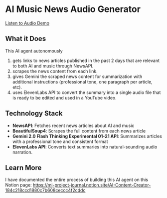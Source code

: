 # AI Music News Audio Generator

[Listen to Audio Demo](https://file.notion.so/f/f/02686ad4-1e38-4b1d-a1c7-c3057724c60e/bc6f3de5-1e7a-41d7-b920-ae5e6ad2680b/Spotify_is_expanding_its_AI_audiobook_narration_ca.mp3?table=block&id=1a2c218c-cd18-806c-b54b-df3e1cc4e18d&spaceId=02686ad4-1e38-4b1d-a1c7-c3057724c60e&expirationTimestamp=1740261600000&signature=D1hvsJjeHbmtW0kUKmG82bY2uXcKs6ft2mK3fJ4xWhw)

## What it Does

This AI agent autonomously
1. gets links to news articles published in the past 2 days that are relevant to both AI and music through NewsAPI.
2. scrapes the news content from each link.
3. gives Gemini the scraped news content for summarization with additional instructions (professional tone, one paragraph per article, etc).
4. uses ElevenLabs API to convert the summary into a single audio file that is ready to be edited and used in a YouTube video.

## Technology Stack

- **NewsAPI**: Fetches recent news articles about AI and music
- **BeautifulSoup4**: Scrapes the full content from each news article
- **Gemini 2.0 Flash Thinking Experimental 01-21 API**: Summarizes articles with a professional tone and consistent format
- **ElevenLabs API**: Converts text summaries into natural-sounding audio narration.

## Learn More

I have documented the entire process of building this AI agent on this Notion page:
https://mj-project-journal.notion.site/AI-Content-Creator-184c218ccd1880c7b608ceccc4f2cddc